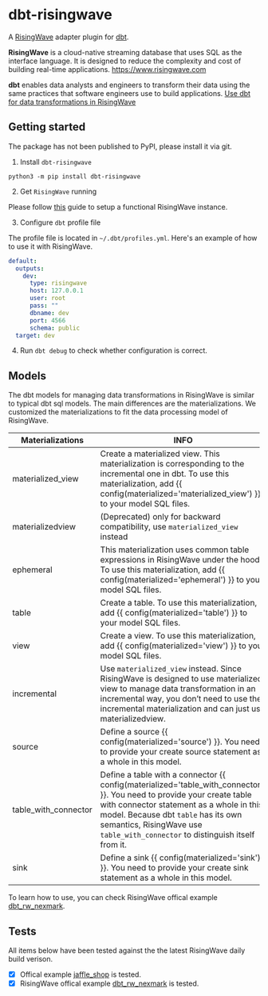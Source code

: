 # dbt-risingwave

A [RisingWave](https://github.com/risingwavelabs/risingwave) 
adapter plugin for [dbt](https://www.getdbt.com/).

**RisingWave** is a cloud-native streaming database that uses SQL as the interface language. It is designed to reduce the complexity and cost of building real-time applications. https://www.risingwave.com

**dbt** enables data analysts and engineers to transform their data using the same practices that software engineers use to build applications. [Use dbt for data transformations in RisingWave](https://docs.risingwave.com/docs/current/use-dbt/)

## Getting started

The package has not been published to PyPI, please install it via git.

1. Install `dbt-risingwave`

```shell
python3 -m pip install dbt-risingwave
```

2. Get `RisingWave` running

Please follow [this](https://www.risingwave.dev/docs/current/get-started/) guide to setup a functional RisingWave instance.

3. Configure `dbt` profile file

The profile file is located in `~/.dbt/profiles.yml`. Here's an example of how to use it with RisingWave.

```yaml
default:
  outputs:
    dev:
      type: risingwave
      host: 127.0.0.1
      user: root
      pass: ""
      dbname: dev
      port: 4566
      schema: public
  target: dev
```

4. Run `dbt debug` to check whether configuration is correct.

## Models

The dbt models for managing data transformations in RisingWave is similar to typical dbt sql models. The main differences are the materializations. We customized the materializations to fit the data processing model of RisingWave.

| Materializations      | INFO                   |
| ---------------------- | --------------------- |
| materialized_view      | Create a materialized view. This materialization is corresponding to the incremental one in dbt. To use this materialization, add {{ config(materialized='materialized_view') }} to your model SQL files.                      |
| materializedview       | (Deprecated) only for backward compatibility, use `materialized_view` instead                      |
| ephemeral              | This materialization uses common table expressions in RisingWave under the hood. To use this materialization, add {{ config(materialized='ephemeral') }} to your model SQL files.                      |
| table                  | Create a table. To use this materialization, add {{ config(materialized='table') }} to your model SQL files. |
| view                   | Create a view. To use this materialization, add {{ config(materialized='view') }} to your model SQL files. |
| incremental            | Use `materialized_view` instead. Since RisingWave is designed to use materialized view to manage data transformation in an incremental way, you don’t need to use the incremental materialization and can just use materializedview.                     |
| source                 | Define a source {{ config(materialized='source') }}. You need to provide your create source statement as a whole in this model.                      |
| table_with_connector   | Define a table with a connector {{ config(materialized='table_with_connector') }}. You need to provide your create table with connector statement as a whole in this model. Because dbt `table` has its own semantics, RisingWave use `table_with_connector` to distinguish itself from it.                      |
| sink                   | Define a sink {{ config(materialized='sink') }}. You need to provide your create sink statement as a whole in this model.                      |

To learn how to use, you can check RisingWave offical example [dbt_rw_nexmark](https://github.com/risingwavelabs/dbt_rw_nexmark).


## Tests

All items below have been tested against the the latest RisingWave daily build verison.

- [x] Offical example [jaffle_shop](https://github.com/dbt-labs/jaffle_shop) is tested.
- [x] RisingWave offical example [dbt_rw_nexmark](https://github.com/risingwavelabs/dbt_rw_nexmark) is tested.
